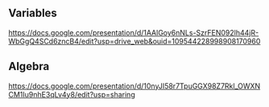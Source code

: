 ## Variables

https://docs.google.com/presentation/d/1AAlGoy6nNLs-SzrFEN092lh44jR-WbGgQ4SCd6zncB4/edit?usp=drive_web&ouid=109544228998908170960


## Algebra

https://docs.google.com/presentation/d/10nyJI58r7TpuGGX98Z7Rkl_OWXNCM1Iu9nhE3qLv4y8/edit?usp=sharing
